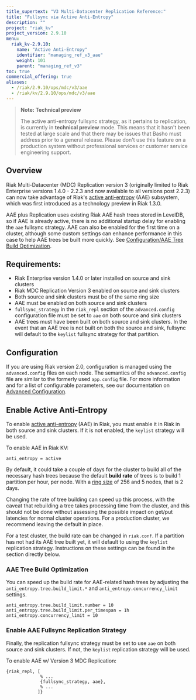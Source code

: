 ```yaml
---
title_supertext: "V3 Multi-Datacenter Replication Reference:"
title: "Fullsync via Active Anti-Entropy"
description: ""
project: "riak_kv"
project_version: 2.9.10
menu:
  riak_kv-2.9.10:
    name: "Active Anti-Entropy"
    identifier: "managing_ref_v3_aae"
    weight: 101
    parent: "managing_ref_v3"
toc: true
commercial_offering: true
aliases:
  - /riak/2.9.10/ops/mdc/v3/aae
  - /riak/kv/2.9.10/ops/mdc/v3/aae
---
```


[glossary aae]: {{<baseurl>}}riak/kv/2.9.10/learn/glossary/#active-anti-entropy-aae
[config reference#advanced]: {{<baseurl>}}riak/kv/2.9.10/configuring/reference/#advanced-configuration
[concept clusters]: {{<baseurl>}}riak/kv/2.9.10/learn/concepts/clusters

> **Note: Technical preview**
>
> The active anti-entropy fullsync strategy, as it pertains to
replication, is currently in **technical preview** mode. This means that
it hasn't been tested at large scale and that there may be issues that
Basho must address prior to a general release. Please don't use this
feature on a production system without professional services or customer
service engineering support.

## Overview

Riak Multi-Datacenter (MDC) Replication version 3 (originally limited to Riak
Enterprise versions 1.4.0 - 2.2.3 and now available to all versions post 2.2.3) can now take advantage of Riak's [active anti-entropy][glossary aae] \(AAE) subsystem, which was first introduced as a
technology preview in Riak 1.3.0.

AAE plus Replication uses existing Riak AAE hash trees stored in
LevelDB, so if AAE is already active, there is no additional startup
delay for enabling the `aae` fullsync strategy. AAE can also be enabled
for the first time on a cluster, although some custom settings can
enhance performance in this case to help AAE trees be built more
quickly. See [Configuration/AAE Tree Build Optimization](#aae-tree-build-optimization).

## Requirements:

* Riak Enterprise version 1.4.0 or later installed on source and sink
  clusters
* Riak MDC Replication Version 3 enabled on source and sink
  clusters
* Both source and sink clusters must be of the same ring size
* AAE must be enabled on both source and sink clusters
* `fullsync_strategy` in the `riak_repl` section of the
  `advanced.config` configuration file must be set to `aae` on both
  source and sink clusters
* AAE trees must have been built on both source and sink clusters. In
  the event that an AAE tree is not built on both the source and sink,
  fullsync will default to the `keylist` fullsync strategy for that
  partition.

## Configuration

If you are using Riak version 2.0, configuration is managed
using the `advanced.config` files on
each node. The semantics of the `advanced.config` file are similar to
the formerly used `app.config` file. For more information and for a list
of configurable parameters, see our documentation on [Advanced Configuration][config reference#advanced].

## Enable Active Anti-Entropy

To enable [active anti-entropy][glossary aae] \(AAE) in Riak, you must enable it in Riak in both source and sink clusters. If it is not
enabled, the `keylist` strategy will be used.

To enable AAE in Riak KV:

```riakconf
anti_entropy = active
```

By default, it could take a couple of days for the cluster to build all
of the necessary hash trees because the default **build rate** of trees
is to build 1 partition per hour, per node. With a
[ring size][concept clusters] of 256 and 5 nodes, that is 2 days.

Changing the rate of tree building can speed up this process, with the
caveat that rebuilding a tree takes processing time from the cluster,
and this should not be done without assessing the possible impact on
get/put latencies for normal cluster operations. For a production
cluster, we recommend leaving the default in place.

For a test cluster, the build rate can be changed in `riak.conf`. If a
partition has not had its AAE tree built yet, it will default to using
the `keylist` replication strategy. Instructions on these settings can
be found in the section directly below.

<div id="aae-tree-build-optimization"></div>

### AAE Tree Build Optimization

You can speed up the build rate for AAE-related hash trees by adjusting
the `anti_entropy.tree.build_limit.*` and `anti_entropy.concurrency_limit`
settings.

```riakconf
anti_entropy.tree.build_limit.number = 10
anti_entropy.tree.build_limit.per_timespan = 1h
anti_entropy.concurrency_limit = 10
```

### Enable AAE Fullsync Replication Strategy

Finally, the replication fullsync strategy must be set to use `aae` on
both source and sink clusters. If not, the `keylist` replication
strategy will be used.

To enable AAE w/ Version 3 MDC Replication:

```advancedconfig
{riak_repl, [
             % ...
             {fullsync_strategy, aae},
             % ...
            ]}
```

